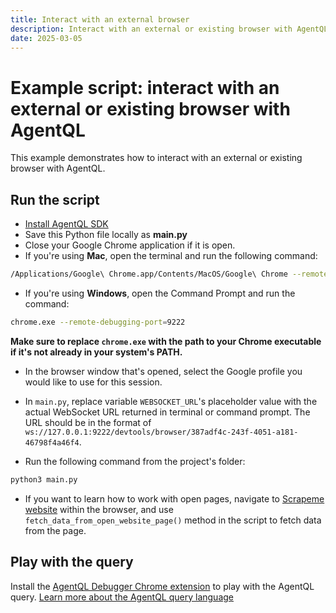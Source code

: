 ```yaml
---
title: Interact with an external browser
description: Interact with an external or existing browser with AgentQL.
date: 2025-03-05
---
```


# Example script: interact with an external or existing browser with AgentQL

This example demonstrates how to interact with an external or existing browser with AgentQL.

## Run the script

- [Install AgentQL SDK](https://docs.agentql.com/installation/sdk-installation)
- Save this Python file locally as **main.py**
- Close your Google Chrome application if it is open.
- If you're using **Mac**, open the terminal and run the following command:

```bash
/Applications/Google\ Chrome.app/Contents/MacOS/Google\ Chrome --remote-debugging-port=9222
```

- If you're using **Windows**, open the Command Prompt and run the command:

```bash
chrome.exe --remote-debugging-port=9222
```

**Make sure to replace `chrome.exe` with the path to your Chrome executable if it's not already in your system's PATH.**

- In the browser window that's opened, select the Google profile you would like to use for this session.
- In `main.py`, replace variable `WEBSOCKET_URL`'s placeholder value with the actual WebSocket URL returned in terminal or command prompt. The URL should be in the format of `ws://127.0.0.1:9222/devtools/browser/387adf4c-243f-4051-a181-46798f4a46f4`.

- Run the following command from the project's folder:

```bash
python3 main.py
```

- If you want to learn how to work with open pages, navigate to [Scrapeme website](https://scrapeme.live/shop/Charmander/) within the browser, and use `fetch_data_from_open_website_page()` method in the script to fetch data from the page.

## Play with the query

Install the [AgentQL Debugger Chrome extension](https://docs.agentql.com/installation/chrome-extension-installation) to play with the AgentQL query. [Learn more about the AgentQL query language](https://docs.agentql.com/agentql-query/query-intro)
